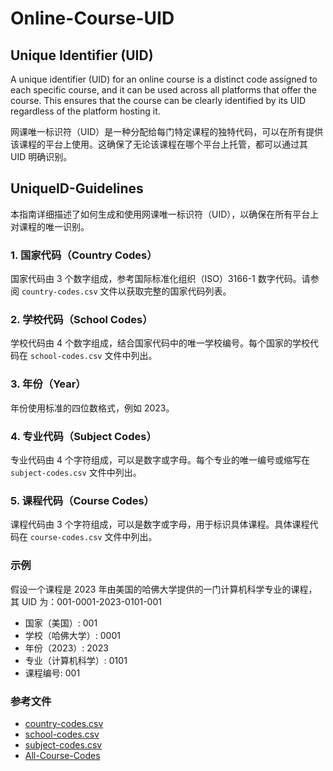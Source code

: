 # Online-Course-UID

## Unique Identifier (UID)

A unique identifier (UID) for an online course is a distinct code assigned to each specific course, and it can be used across all platforms that offer the course. This ensures that the course can be clearly identified by its UID regardless of the platform hosting it.

网课唯一标识符（UID）是一种分配给每门特定课程的独特代码，可以在所有提供该课程的平台上使用。这确保了无论该课程在哪个平台上托管，都可以通过其 UID 明确识别。

## UniqueID-Guidelines

本指南详细描述了如何生成和使用网课唯一标识符（UID），以确保在所有平台上对课程的唯一识别。

### 1. 国家代码（Country Codes）

国家代码由 3 个数字组成，参考国际标准化组织（ISO）3166-1 数字代码。请参阅 `country-codes.csv` 文件以获取完整的国家代码列表。

### 2. 学校代码（School Codes）

学校代码由 4 个数字组成，结合国家代码中的唯一学校编号。每个国家的学校代码在 `school-codes.csv` 文件中列出。

### 3. 年份（Year）

年份使用标准的四位数格式，例如 2023。

### 4. 专业代码（Subject Codes）

专业代码由 4 个字符组成，可以是数字或字母。每个专业的唯一编号或缩写在 `subject-codes.csv` 文件中列出。

### 5. 课程代码（Course Codes）

课程代码由 3 个字符组成，可以是数字或字母，用于标识具体课程。具体课程代码在 `course-codes.csv` 文件中列出。

### 示例

假设一个课程是 2023 年由美国的哈佛大学提供的一门计算机科学专业的课程，其 UID 为：001-0001-2023-0101-001

- 国家（美国）: 001
- 学校（哈佛大学）: 0001
- 年份（2023）: 2023
- 专业（计算机科学）: 0101
- 课程编号: 001

### 参考文件

- [country-codes.csv](UniqueID-Guidelines/country-codes.csv)
- [school-codes.csv](UniqueID-Guidelines/school-codes.csv)
- [subject-codes.csv](UniqueID-Guidelines/subject-codes.csv)
- [All-Course-Codes](./All-Course-Codes)
